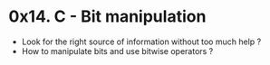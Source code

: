 # 0x14. C - Bit manipulation

- Look for the right source of information without too much help ?
- How to manipulate bits and use bitwise operators ?
